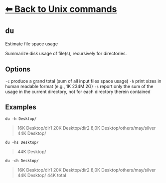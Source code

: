 # [⬅ Back	to Unix commands](unix.md)
# `du`
Estimate file space usage

Summarize disk usage of file(s), recursively for directories.

## Options
`-c` produce a grand total (sum of all input files space usage)
`-h` print sizes in human readable format (e.g., 1K 234M 2G)
`-s` report only the sum of the usage in the current directory, not for each directory therein contained

## Examples
`du -h Desktop/`
>16K	Desktop/dir1
20K	Desktop/dir2
8,0K	Desktop/others/may/silver
44K Desktop/

`du -hs Desktop/`
> 44K Desktop/

`du -ch Desktop/`
>16K	Desktop/dir1
20K	Desktop/dir2
8,0K	Desktop/others/may/silver
44K Desktop/
44K total
